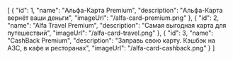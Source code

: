 [
{
"id": 1,
"name": "Альфа-Карта Premium",
"description": "Альфа-Карта вернёт ваши деньги",
"imageUrl": "/alfa-card-premium.png"
},
{
"id": 2,
"name": "Alfa Travel Premium",
"description": "Самая выгодная карта для путешествий",
"imageUrl": "/alfa-card-travel.png"
},
{
"id": 3,
"name": "CashBack Premium",
"description": "Заправь свою карту. Кэшбэк на АЗС, в кафе и ресторанах",
"imageUrl": "/alfa-card-cashback.png"
}
]